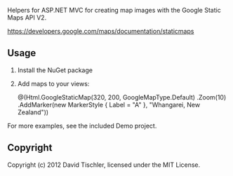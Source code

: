 Helpers for ASP.NET MVC for creating map images with the Google Static Maps
API V2.

https://developers.google.com/maps/documentation/staticmaps

Usage
-----

1. Install the NuGet package

2. Add maps to your views:

	@(Html.GoogleStaticMap(320, 200, GoogleMapType.Default)
		.Zoom(10)
		.AddMarker(new MarkerStyle { Label = "A" }, "Whangarei, New Zealand"))

For more examples, see the included Demo project.

Copyright
---------

Copyright (c) 2012 David Tischler, licensed under the MIT License.